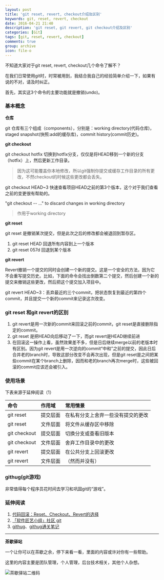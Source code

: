 ```yaml
---
layout: post
title: 'git reset, revert, checkout介绍及区别'
keywords: git, reset, revert, checkout
date: 2016-04-21 21:40
description: 'git reset, git revert, git checkout介绍及区别'
categories: [Git]
tags: [git, reset, revert, checkout]
comments: true
group: archive
icon: file-o
---
```


不知道大家对于git reset, revert, checkout几个命令了解不？

在我们日常使用git时，时常被用到，我结合我自己的经验简单介绍一下，如果有说的不对，请及时纠正。

首先，其实这3个命令的主要功能就是撤销(undo)。

<!--more-->

### 基本概念 ###

**仓库**

git 仓库有三个组成（components），分别是：working directory(代码仓库)，staged snapshot(快照:add的缓存库)，commit history(commit历史)。

**git checkout**

git checkout hotfix 切换到hotfix分支，仅仅是将HEAD移到一个新的分支（hotfix）上，然后更新工作目录。

>因为这可能覆盖你本地修改，所以git强制你提交或缓存工作目录的所有更改，不然checkout的时候这些更改都会丢失。

git checkout HEAD~3 快速查看项目HEAD之前的第3个版本，这个对于我们查看之前的变更很有帮助的。

"git checkout -- <file>..." to discard changes in working directory

>作用于working directory

**git reset**

git reset 是撤销某次提交，但是此次之后的修改都会被退回到暂存区。

1. git reset HEAD 回退所有内容到上一个版本
2. git reset 057d 回退到某个版本

**git revert**

Revert撤销一个提交的同时会创建一个新的提交。这是一个安全的方法，因为它不会重写提交历史。比如，下面的命令会找出倒数第二个提交，然后创建一个新的提交来撤销这些更改，然后把这个提交加入项目中。

git revert HEAD~3：丢弃最近的三个commit，把状态恢复到最近的第四个commit，并且提交一个新的commit来记录这次改变。

### git reset 和git revert的区别 ###

1. git revert是用一次新的commit来回滚之前的commit，git reset是直接删除指定的commit。
2. git reset 是把HEAD向后移动了一下，而git revert是HEAD继续前进
3. 在回滚这一操作上看，虽然效果差不多，但是日后继续merge以前的老版本时有区别。因为git revert是用一次逆向的commit“中和”之前的提交，因此日后合并老的branch时，导致这部分改变不会再次出现，但是git reset是之间把某些commit在某个branch上删除，因而和老的branch再次merge时，这些被回滚的commit应该还会被引入。

### 使用场景 ###

下表来源于延伸阅读（1）

|命令|作用域|常用情景|
|:--------|:--------|:--------|
|git reset|提交层面|在私有分支上舍弃一些没有提交的更改|
|git reset|文件层面|将文件从缓存区中移除|
|git checkout|提交层面|切换分支或查看旧版本|
|git checkout|文件层面|舍弃工作目录中的更改|
|git revert|提交层面|在公共分支上回滚更改|
|git revert|文件层面|（然而并没有）|

### githug(git游戏) ###

非常值得每个程序员花时间去学习和巩固git的“游戏”。

### 延伸阅读 ###

1. [代码回滚：Reset、Checkout、Revert的选择](https://github.com/geeeeeeeeek/git-recipes/wiki/5.2-代码回滚：Reset、Checkout、Revert的选择)
2. [「软件匠艺小组」社区 git](https://codingstyle.cn/topics/node27)
3. [githug](https://github.com/Gazler/githug)、[githug通关笔记](https://github.com/buyi/githug-)

----

**茶歇驿站**

一个让你可以在茶歇之余，停下来看一看，里面的内容或许对你有一些帮助。

这里的内容主要是团队管理，个人管理，后台技术相关，其他个人杂想。

![茶歇驿站二维码](http://ww4.sinaimg.cn/large/824dcde4gw1f358o5j022j20by0bywf8.jpg)

